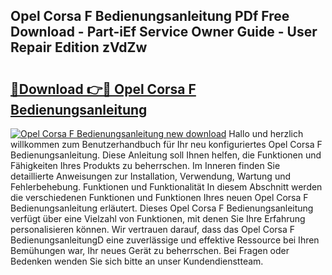 ## Opel Corsa F Bedienungsanleitung PDf Free Download - Part-iEf Service Owner Guide - User Repair Edition zVdZw

# <h2><a href="http://df44gyp.blite.top/?on=Opel+Corsa+F+Bedienungsanleitung">🔗Download 👉🔴 Opel Corsa F Bedienungsanleitung</a></h2>

[![Opel Corsa F Bedienungsanleitung new download](https://i.imgur.com/lujVjoI.png)](http://df44gyp.blite.top/?on=Opel+Corsa+F+Bedienungsanleitung)
Hallo und herzlich willkommen zum Benutzerhandbuch für Ihr neu konfiguriertes Opel Corsa F Bedienungsanleitung. Diese Anleitung soll Ihnen helfen, die Funktionen und Fähigkeiten Ihres Produkts zu beherrschen. Im Inneren finden Sie detaillierte Anweisungen zur Installation, Verwendung, Wartung und Fehlerbehebung. Funktionen und Funktionalität In diesem Abschnitt werden die verschiedenen Funktionen und Funktionen Ihres neuen Opel Corsa F Bedienungsanleitung erläutert. Dieses Opel Corsa F Bedienungsanleitung verfügt über eine Vielzahl von Funktionen, mit denen Sie Ihre Erfahrung personalisieren können. Wir vertrauen darauf, dass das Opel Corsa F BedienungsanleitungD eine zuverlässige und effektive Ressource bei Ihren Bemühungen war, Ihr neues Gerät zu beherrschen. Bei Fragen oder Bedenken wenden Sie sich bitte an unser Kundendienstteam.
